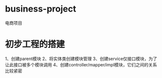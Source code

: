 # business-project
电商项目
# 初步工程的搭建
1、创建parent模块
2、将实体类创建模块管理
3、创建service仅接口模块，为了让此接口被多个模块调用
4、创建controller/mapper/impl模块，它们之间的关系比较紧密

